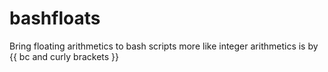 # bashfloats
Bring floating arithmetics to bash scripts more like integer arithmetics is by {{ bc and curly brackets }}
